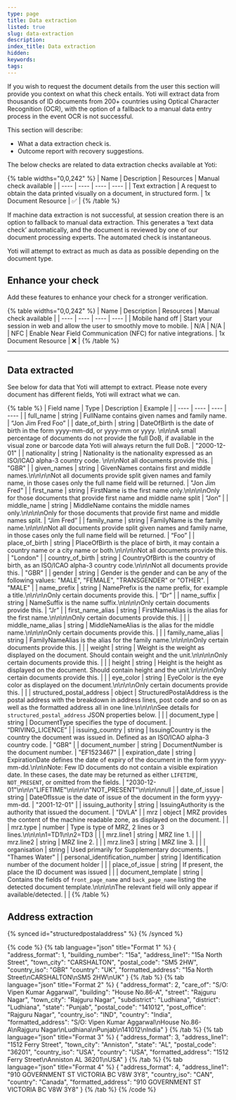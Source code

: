 ```yaml
---
type: page
title: Data extraction
listed: true
slug: data-extraction
description: 
index_title: Data extraction
hidden: 
keywords: 
tags: 
---
```


If you wish to request the document details from the user this section will provide you context on what this check entails. Yoti will extract data from thousands of ID documents from 200+ countries using Optical Character Recognition (OCR), with the option of a fallback to a manual data entry process in the event OCR is not successful.

This section will describe:

- What a data extraction check is.
- Outcome report with recovery suggestions.

The below checks are related to data extraction checks available at Yoti:

{% table widths="0,0,242" %}
| Name | Description | Resources | Manual check available | 
| ---- | ---- | ---- | ---- | 
| Text extraction | A request to obtain the data printed visually on a document, in structured form. | 1x Document Resource | ✅ | 
{% /table %}

If machine data extraction is not successful, at session creation there is an option to fallback to manual data extraction. This generates a ‘text data check’ automatically, and the document is reviewed by one of our document processing experts. The automated check is instantaneous. 

Yoti will attempt to extract as much as data as possible depending on the document type.

## Enhance your check

Add these features to enhance your check for a stronger verification.

{% table widths="0,0,242" %}
| Name | Description | Resources | Manual check available | 
| ---- | ---- | ---- | ---- | 
| Mobile hand off | Start your session in web and allow the user to smoothly move to mobile. | N/A | N/A | 
| NFC | Enable Near Field Communication (NFC) for native integrations. | 1x Document Resource | ❌ | 
{% /table %}

---

## Data extracted

See below for data that Yoti will attempt to extract. Please note every document has different fields, Yoti will extract what we can. 

{% table %}
| Field name | Type | Description | Example | 
| ---- | ---- | ---- | ---- | 
| full_name | string | FullName contains given names and family name. | “Jon Jim Fred Foo” | 
| date_of_birth | string | DateOfBirth is the date of birth in the form yyyy-mm-dd, or yyyy-mm or yyyy. \n\n\nA small percentage of documents do not provide the full DoB, if available in the visual zone or barcode data Yoti will always return the full DoB. | "2000-12-01" | 
| nationality | string | Nationality is the nationality expressed as an ISO/ICAO alpha-3 country code. \n\n\nNot all documents provide this. | "GBR" | 
| given_names | string | GivenNames contains first and middle names.\n\n\n\nNot all documents provide split given names and family name, in those cases only the full name field will be returned. | "Jon Jim Fred" | 
| first_name | string | FirstName is the first name only.\n\n\n\nOnly for those documents that provide first name and middle name split | “Jon” | 
| middle_name | string | MiddleName contains the middle names only.\n\n\n\nOnly for those documents that provide first name and middle names split. | “Jim Fred” | 
| family_name | string | FamilyName is the family name.\n\n\n\nNot all documents provide split given names and family name, in those cases only the full name field will be returned. | “Foo” | 
| place_of_birth | string | PlaceOfBirth is the place of birth, it may contain a country name or a city name or both.\n\n\n\nNot all documents provide this. | "London" | 
| country_of_birth | string | CountryOfBirth is the country of birth, as an ISO/ICAO alpha-3 country code.\n\n\nNot all documents provide this. | "GBR" | 
| gender | string | Gender is the gender and can be any of the following values: "MALE", "FEMALE", "TRANSGENDER" or "OTHER". | "MALE" | 
| name_prefix | string | NamePrefix is the name prefix, for example a title.\n\n\n\nOnly certain documents provide this. | “Dr” | 
| name_suffix | string | NameSuffix is the name suffix.\n\n\n\nOnly certain documents provide this. | “Jr” | 
| first_name_alias | string | FirstNameAlias is the alias for the first name.\n\n\n\nOnly certain documents provide this. |  | 
| middle_name_alias | string | MiddleNameAlias is the alias for the middle name.\n\n\n\nOnly certain documents provide this. |  | 
| family_name_alias | string | FamilyNameAlias is the alias for the family name.\n\n\n\nOnly certain documents provide this. |  | 
| weight | string | Weight is the weight as displayed on the document. Should contain weight and the unit.\n\n\n\nOnly certain documents provide this. |  | 
| height | string | Height is the height as displayed on the document. Should contain height and the unit.\n\n\n\nOnly certain documents provide this. |  | 
| eye_color | string | EyeColor is the eye color as displayed on the document.\n\n\n\nOnly certain documents provide this. |  | 
| structured_postal_address | object | StructuredPostalAddress is the postal address with the breakdown in address lines, post code and so on as well as the formatted address all in one line.\n\n\n\nSee details for `structured_postal_address` JSON properties below. |  | 
| document_type | string | DocumentType specifies the type of document. | “DRIVING_LICENCE” | 
| issuing_country | string | IssuingCountry is the country the document was issued in. Defined as an ISO/ICAO alpha-3 country code. | "GBR" | 
| document_number | string | DocumentNumber is the document number. | "EF1523467" | 
| expiration_date | string | ExpirationDate defines the date of expiry of the document in the form yyyy-mm-dd.\n\n\nNote: Few ID documents do not contain a visible expiration date. In these cases, the date may be returned as either `LIFETIME`, `NOT_PRESENT`, or omitted from the fields. | "2030-12-01"\n\n\n"LIFETIME"\n\n\n\n"NOT_PRESENT"\n\n\n\nnull | 
| date_of_issue | string | DateOfIssue is the date of issue of the document in the form yyyy-mm-dd. | "2001-12-01" | 
| issuing_authority | string | IssuingAuthority is the authority that issued the document. | "DVLA" | 
| mrz | object | MRZ provides the content of the machine readable zone, as displayed on the document. |  | 
| mrz.type | number | Type is type of MRZ, 2 lines or 3 lines.\n\n\n\n1=TD1\n\n2=TD3 |  | 
| mrz.line1 | string | MRZ line 1. |  | 
| mrz.line2 | string | MRZ line 2. |  | 
| mrz.line3 | string | MRZ line 3. |  | 
| organisation | string | Used primarily for Supplementary documents. | "Thames Water" | 
| personal_identification_number | string | Identification number of the document holder |  | 
| place_of_issue | string | If present, the place the ID document was issued |  | 
| document_template | string | Contains the fields of `front_page_name` and `back_page_name` listing the detected document template.\n\n\n\nThe relevant field will only appear if available/detected. |  | 
{% /table %}

## Address extraction

{% synced id="structuredpostaladdress" %}
{% /synced %}

{% code %}
{% tab language="json" title="Format 1" %}
{
    "address_format": 1,
    "building_number": "15a",
    "address_line1": "15a North Street",
    "town_city": "CARSHALTON",
    "postal_code": "SM5 2HW",
    "country_iso": "GBR"
    "country": "UK",
    "formatted_address": "15a North Street\nCARSHALTON\nSM5 2HW\nUK"
}
{% /tab %}
{% tab language="json" title="Format 2" %}
{
    "address_format": 2,
    "care_of": "S/O: Vipen Kumar Aggarwal",
    "building": "House No.86-A",
    "street": "Rajguru Nagar",
    "town_city": "Rajguru Nagar",
    "subdistrict": "Ludhiana",
    "district": "Ludhiana",
    "state": "Punjab",
    "postal_code": "141012",
    "post_office": "Rajguru Nagar",
    "country_iso": "IND",
    "country": "India",
    "formatted_address": "S/O: Vipen Kumar Aggarwal\nHouse No.86-A\nRajguru Nagar\nLudhiana\nPunjab\n141012\nIndia"
}
{% /tab %}
{% tab language="json" title="Format 3" %}
{
    "address_format": 3,
    "address_line1": "1512 Ferry Street",
    "town_city": "Anniston",
    "state": "AL",
    "postal_code": "36201",
    "country_iso": "USA",
    "country": "USA",
    "formatted_address": "1512 Ferry Street\nAnniston AL 36201\nUSA"
}
{% /tab %}
{% tab language="json" title="Format 4" %}
{
    "address_format": 4,
    "address_line1": "910 GOVERNMENT ST VICTORIA BC V8W 3Y8",
    "country_iso": "CAN",
    "country": "Canada",
    "formatted_address": "910 GOVERNMENT ST VICTORIA BC V8W 3Y8"
}
{% /tab %}
{% /code %}
